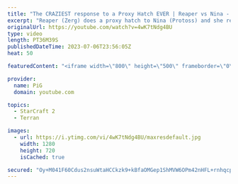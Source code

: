 ```yaml
---
title: "The CRAZIEST response to a Proxy Hatch EVER | Reaper vs Nina - StarCraft 2"
excerpt: "Reaper (Zerg) does a proxy hatch to Nina (Protoss) and she responds with a mothership?!? -- 🐷 Second Channel for Learning Resources: https://www.youtube.com/c/PiGRandom 🐷 Third Channel for daily Pro Casts: https://www.youtube.com/c/PiGCasts -- 🐷 Watch live at https://www.twitch.tv/x5_pig 🐷 Support"
originalUrl: https://youtube.com/watch?v=4wK7tNdg4BU
type: video
length: PT36M39S
publishedDateTime: 2023-07-06T23:56:05Z
heat: 50

featuredContent: "<iframe width=\"800\" height=\"500\" frameborder=\"0\" src=\"https://www.youtube.com/embed/4wK7tNdg4BU\" allow=\"accelerometer; autoplay; encrypted-media; gyroscope; picture-in-picture\" allowfullscreen></iframe>"

provider:
  name: PiG
  domain: youtube.com

topics:
  - StarCraft 2
  - Terran

images:
  - url: https://i.ytimg.com/vi/4wK7tNdg4BU/maxresdefault.jpg
    width: 1280
    height: 720
    isCached: true

secured: "Oy+M041F60Cdus2nsuWtaHCCkzk9+kBfaOMGep1ShMVW6OPm42nHFL+rnhqcpg9xE7zOT18d5fn7N3rmBCzowTFtqdU47Y0QRqpHlFkoK/qCZqj5TO4b503mQb4aXb0oftH0+PAdXNHsi+tg/uzEbVz8RLAQYQEWEuFuDEdswq3EBdgQ9mtsQlgETpQzETAXK8DxVIJ2ETG8UjyZr5CoeTZ0UINO6X/iCct9qN5ama0Ic61p6RL52FwDnp8InJQn6yrOjzxFX3lRJ6iK133PVPWIyRs/9CyXJo2qJKgp/amXbvxyQxfs7d7ybvEEHiJq1vyMjc2TCVjyR7GVvjfHvPSiabDI9JpXbWyWE5quDSl0KqtoGvdjfEz1I4rDAT/Y0fD8TLLX8PS0JONDdc2xpYH0Lcsvtvg6Rk6EjMbmuDM=;sXmoZwoPI3AoE73CxECUhg=="
---
```



